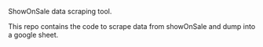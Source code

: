 ShowOnSale data scraping tool. 

This repo contains the code to scrape data from showOnSale and dump into a google sheet.
